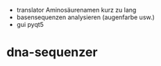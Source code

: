 - translator Aminosäurenamen kurz zu lang
- basensequenzen analysieren (augenfarbe usw.)
- gui pyqt5
 # dna-sequenzer
